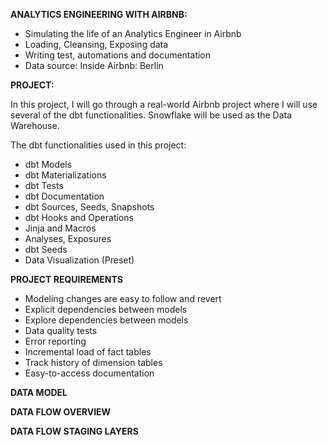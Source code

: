 **ANALYTICS ENGINEERING WITH AIRBNB:**

 * Simulating the life of an Analytics Engineer in Airbnb
 * Loading, Cleansing, Exposing data
 * Writing test, automations and documentation
 * Data source: Inside Airbnb: Berlin
 
**PROJECT:**

 In this project, I will go through a real-world Airbnb project where I will use several of the dbt functionalities. Snowflake will be used as the Data    Warehouse. 

 
 The dbt functionalities used in this project: 

 * dbt Models
 * dbt Materializations
 * dbt Tests
 * dbt Documentation
 * dbt Sources, Seeds, Snapshots
 * dbt Hooks and Operations
 * Jinja and Macros
 * Analyses, Exposures 
 * dbt Seeds
 * Data Visualization (Preset)
 
 
**PROJECT REQUIREMENTS**
 
 * Modeling changes are easy to follow and revert
 * Explicit dependencies between models
 * Explore dependencies between models
 * Data quality tests
 * Error reporting
 * Incremental load of fact tables
 * Track history of dimension tables
 * Easy-to-access documentation
 
**DATA MODEL**











**DATA FLOW OVERVIEW**
















**DATA FLOW STAGING LAYERS**








 

